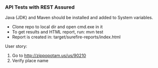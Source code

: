 ### API Tests with REST Assured

Java (JDK) and Maven should be installed and added to System variables.

- Clone repo to local dir and open cmd.exe in it
- To get results and HTML report, run: mvn test
- Report is created in: target/surefire-reports/index.html

User story:

1. Go to http://zippopotam.us/us/90210
2. Verify place name